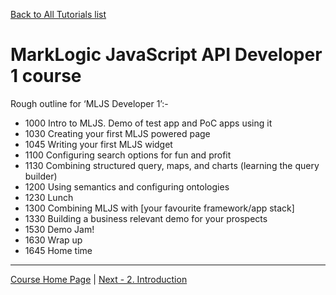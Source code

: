[Back to All Tutorials list](tutorial-all.html)
# MarkLogic JavaScript API Developer 1 course

Rough outline for ‘MLJS Developer 1’:-

- 1000 Intro to MLJS. Demo of test app and PoC apps using it
- 1030 Creating your first MLJS powered page
- 1045 Writing your first MLJS widget
- 1100 Configuring search options for fun and profit
- 1130 Combining structured query, maps, and charts (learning the query builder)
- 1200 Using semantics and configuring ontologies
- 1230 Lunch
- 1300 Combining MLJS with [your favourite framework/app stack]
- 1330 Building a business relevant demo for your prospects
- 1530 Demo Jam!
- 1630 Wrap up
- 1645 Home time

- - - - 

[Course Home Page](tutorial-dev1-001-overview.html) | 
[Next - 2. Introduction](tutorial-dev1-002-intro.html)